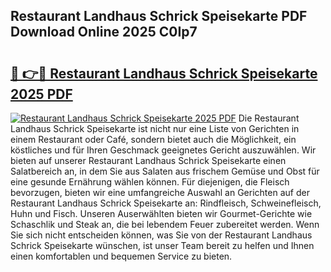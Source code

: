 ## Restaurant Landhaus Schrick Speisekarte PDF Download Online 2025 C0Ip7

# <h2><a href="http://gcb1mr.nevu.top/?p=Restaurant+Landhaus+Schrick+Speisekarte">🔗 👉🔴 Restaurant Landhaus Schrick Speisekarte 2025 PDF</a></h2>

[![Restaurant Landhaus Schrick Speisekarte 2025 PDF](https://i.imgur.com/dBaPXMq.png)](http://gcb1mr.nevu.top/?p=Restaurant+Landhaus+Schrick+Speisekarte)
Die Restaurant Landhaus Schrick Speisekarte ist nicht nur eine Liste von Gerichten in einem Restaurant oder Café, sondern bietet auch die Möglichkeit, ein köstliches und für Ihren Geschmack geeignetes Gericht auszuwählen. Wir bieten auf unserer Restaurant Landhaus Schrick Speisekarte einen Salatbereich an, in dem Sie aus Salaten aus frischem Gemüse und Obst für eine gesunde Ernährung wählen können. Für diejenigen, die Fleisch bevorzugen, bieten wir eine umfangreiche Auswahl an Gerichten auf der Restaurant Landhaus Schrick Speisekarte an: Rindfleisch, Schweinefleisch, Huhn und Fisch. Unseren Auserwählten bieten wir Gourmet-Gerichte wie Schaschlik und Steak an, die bei lebendem Feuer zubereitet werden. Wenn Sie sich nicht entscheiden können, was Sie von der Restaurant Landhaus Schrick Speisekarte wünschen, ist unser Team bereit zu helfen und Ihnen einen komfortablen und bequemen Service zu bieten.
